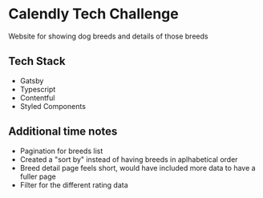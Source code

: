 # Calendly Tech Challenge

Website for showing dog breeds and details of those breeds

## Tech Stack

- Gatsby
- Typescript
- Contentful
- Styled Components

## Additional time notes

- Pagination for breeds list
- Created a "sort by" instead of having breeds in aplhabetical order
- Breed detail page feels short, would have included more data to have a fuller page
- Filter for the different rating data
